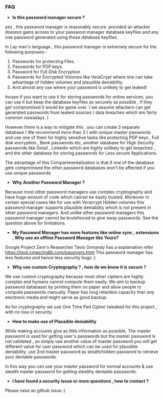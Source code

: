 
 ### FAQ
 
 - <b> Is this password manager secure ? </b>
 
 yes , this password manager is reasonably secure. provided an attacker doesnot gains access to your password manager database keyfiles and any one password generated using those database keyfiles.
 
 In Lay man's language , this password manager is extremely secure for the following purposes:-
 
 1) Passwords for protecting Files.
 2) Passwords for PGP keys.
 3) Password for Full Disk Encryption
 4) Passwords for Encrypted Volumes like VeraCrypt where one can take advantage of hidden volumes and plausible deniability.
 5) And almost any use where your password is unlikely to get leaked!
 
 Incase if you want to use it for storing passwords for online services, you can use it but keep the database keyfiles
 as securely as possible , if they get compromised it would be game over. ( we assume attackers can get generated passwords from
 leaked sources / data breaches which are fairly common nowadays. )
 
 However there is a way to mitigate this , you can create 3 separate database ( We recommend more than 3 ) with unique master passwords and use one of them for highly sensitive tasks like protecting PGP keys , Full disk encryption , Bank passwords etc, another database for High Security passwords like Gmail , Linkedin which are highly unlikely to get breached , and the other database for storing passwords for Less secure Applications.
 
 The advantage of this Compartmentalization is that if one of the database gets compromised the other password databases won't be affected if you use unique passwords.
 
 - <b> Why Another Password Manager ? </b>
 
  Because most other password managers use complex cryptography and have huge amount of code which cannot be easily trusted. Moreover in certain special cases like for use with Veracrypt Hidden volumes this password manager supports plausible deniability which is not present in other password managers. And unlike other password managers this password manager cannot be bruteforced to give away passwords. See the question above for limitations.
  
  - <b> My Password Manager has more features like online sync , extensions , Why use an offline Password Manager like Yours? </b>
   
   Google Project Zero's Researcher Tavis Ormandy has a explaination refer https://lock.cmpxchg8b.com/passmgrs.html 
   This password manager has less features and hence less security bugs :)
   
   - <b> Why use custom Cryptography ? , how do we know it is secure ? </b>
 
   We use custom cryptography because most other ciphers are highly complex and humans cannot compute them easily.
   We aim to backup password databases by printing them on paper and allow people to compute passwords manually.
   Paper has long retention capacity than any electronic media and might serve as good backup.
 
   As for cryptography we use One Time Pad Cipher tweaked for this project , with no loss in security. 
   
   - <b> How to make use of Plausible deniability </b>

   While making accounts give as little information as possible, The master password is used for getting user's passwords
   but the master password is not validated , so simply use another value of master password you will get different value for user password which can be used for plausible deniability. use 2nd master password as steath/hidden password to retrieve your deniable passwords.

   In this way you can use your master password for normal accounts & use stealth master password for getting stealthy deniable passwords.

   - <b> I have found a security issue or more questions , how to contact ? </b>

   Please raise an github issue :)
